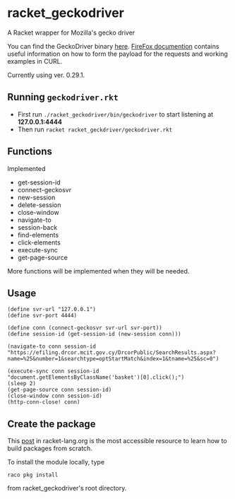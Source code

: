 # racket_geckodriver
A Racket wrapper for Mozilla's gecko driver

You can find the GeckoDriver binary [here](https://github.com/mozilla/geckodriver/releases). [FireFox documention](https://firefox-source-docs.mozilla.org/testing/geckodriver/Usage.html) contains useful information on how to form the payload for the requests and working examples in CURL.

Currently using ver. 0.29.1.


## Running `geckodriver.rkt`
- First run `./racket_geckodriver/bin/geckodriver` to start listening at __127.0.0.1:4444__
- Then run `racket racket_geckdriver/geckodriver.rkt`


## Functions

Implemented

- get-session-id
- connect-geckosvr
- new-session
- delete-session
- close-window
- navigate-to
- session-back
- find-elements
- click-elements
- execute-sync
- get-page-source

More functions will be implemented when they will be needed.

## Usage

    (define svr-url "127.0.0.1")
    (define svr-port 4444)

    (define conn (connect-geckosvr svr-url svr-port))
    (define session-id (get-session-id (new-session conn))) 

    (navigate-to conn session-id "https://efiling.drcor.mcit.gov.cy/DrcorPublic/SearchResults.aspx?name=%25&number=1&searchtype=optStartMatch&index=1&tname=%25&sc=0")

    (execute-sync conn session-id "document.getElementsByClassName('basket')[0].click();")
    (sleep 2)
    (get-page-source conn session-id)
    (close-window conn session-id)
    (http-conn-close! conn)


## Create the package

This [post](https://blog.racket-lang.org/2017/10/tutorial-creating-a-package.html) in racket-lang.org is the most accessible resource to learn how to build packages from scratch.

To install the module locally, type

    raco pkg install 

from racket_geckodriver's root directory.

 


